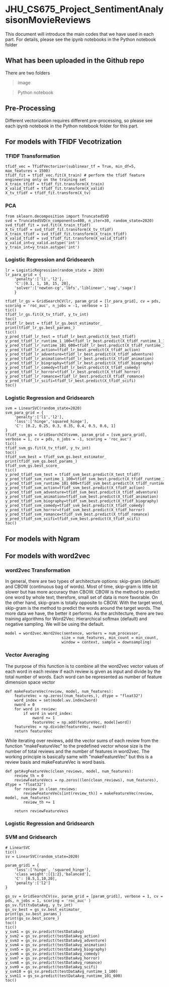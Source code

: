 # JHU_CS675_Project_SentimentAnalysisonMovieReviews
This document will introduce the main codes that we have used in each part. For details, please see the ipynb notebooks in the Python notebook folder
## What has been uploaded in the Github repo
There are two folders
>image

>Python notebook

## Pre-Processing

Different vectorization requires different pre-processing, so please see each ipynb notebook in the Python notebook folder for this part.

## For models with TFIDF Vecotrization

### TFIDF Transformation
```
tfidf_vec = TfidfVectorizer(sublinear_tf = True, min_df=5, max_features = 1500)
tfidf_fit = tfidf_vec.fit(X_train) # perform the tfidf feature engineering only on the training set
X_train_tfidf = tfidf_fit.transform(X_train)
X_valid_tfidf = tfidf_fit.transform(X_valid)
X_tv_tfidf = tfidf_fit.transform(X_tv)
```
### PCA
```
from sklearn.decomposition import TruncatedSVD
svd = TruncatedSVD(n_components=400, n_iter=30, random_state=2020)
svd_tfidf_fit = svd.fit(X_train_tfidf)
X_tv_tfidf = svd_tfidf_fit.transform(X_tv_tfidf)
X_train_tfidf = svd_tfidf_fit.transform(X_train_tfidf)
X_valid_tfidf = svd_tfidf_fit.transform(X_valid_tfidf)
y_valid_int=y_valid.astype('int')
y_train_int=y_train.astype('int')
```
### Logistic Regression and Gridsearch
```
lr = LogisticRegression(random_state = 2020)
lr_para_grid = {
    'penalty':['l1','l2'],
    'C':[0.1, 1, 10, 15, 20],
    'solver':['newton-cg','lbfs','liblinear','sag','saga']
    }

tfidf_lr_gs = GridSearchCV(lr, param_grid = [lr_para_grid], cv = pds, scoring = 'roc_auc', n_jobs = -1, verbose = 1)
tic()
tfidf_lr_gs.fit(X_tv_tfidf, y_tv_int)
toc()
tfidf_lr_best = tfidf_lr_gs.best_estimator_
print(tfidf_lr_gs.best_params_)
tic()
y_pred_tfidf_lr_test = tfidf_lr_best.predict(X_test_tfidf)
y_pred_tfidf_lr_runtime_1_100=tfidf_lr_best.predict(X_tfidf_runtime_1_100)
y_pred_tfidf_lr_runtime_101_600=tfidf_lr_best.predict(X_tfidf_runtime_101_600)
y_pred_tfidf_lr_action=tfidf_lr_best.predict(X_tfidf_action)
y_pred_tfidf_lr_adventure=tfidf_lr_best.predict(X_tfidf_adventure)
y_pred_tfidf_lr_animation=tfidf_lr_best.predict(X_tfidf_animation)
y_pred_tfidf_lr_biography=tfidf_lr_best.predict(X_tfidf_biography)
y_pred_tfidf_lr_comedy=tfidf_lr_best.predict(X_tfidf_comedy)
y_pred_tfidf_lr_horror=tfidf_lr_best.predict(X_tfidf_horror)
y_pred_tfidf_lr_romance=tfidf_lr_best.predict(X_tfidf_romance)
y_pred_tfidf_lr_scifi=tfidf_lr_best.predict(X_tfidf_scifi)
toc()
```
### Logistic Regression and Gridsearch
```
svm = LinearSVC(random_state=2020)
svm_para_grid = {
    'penalty':['l1','l2'],
    'loss':['hinge','squared_hinge'],
    'C': [0.2, 0.25, 0.3, 0.35, 0.4, 0.5, 0.6, 1]
}
tfidf_svm_gs = GridSearchCV(svmm, param_grid = [svm_para_grid], verbose = 1, cv = pds, n_jobs = -1, scoring = 'roc_auc')
tic()
tfidf_svm_gs.fit(X_tv_tfidf, y_tv_int)
toc()
tfidf_svm_best = tfidf_svm_gs.best_estimator_
print(tfidf_svm_gs.best_params_)
tfidf_svm_gs.best_score_
tic()
y_pred_tfidf_svm_test = tfidf_svm_best.predict(X_test_tfidf)
y_pred_tfidf_svm_runtime_1_100=tfidf_svm_best.predict(X_tfidf_runtime_1_100)
y_pred_tfidf_svm_runtime_101_600=tfidf_svm_best.predict(X_tfidf_runtime_101_600)
y_pred_tfidf_svm_action=tfidf_svm_best.predict(X_tfidf_action)
y_pred_tfidf_svm_adventure=tfidf_svm_best.predict(X_tfidf_adventure)
y_pred_tfidf_svm_animation=tfidf_svm_best.predict(X_tfidf_animation)
y_pred_tfidf_svm_biography=tfidf_svm_best.predict(X_tfidf_biography)
y_pred_tfidf_svm_comedy=tfidf_svm_best.predict(X_tfidf_comedy)
y_pred_tfidf_svm_horror=tfidf_svm_best.predict(X_tfidf_horror)
y_pred_tfidf_svm_romance=tfidf_svm_best.predict(X_tfidf_romance)
y_pred_tfidf_svm_scifi=tfidf_svm_best.predict(X_tfidf_scifi)
toc()
```
## For models with Ngram 

## For models with word2vec
### word2vec Transformation
In general, there are two types of architecture options: skip-gram (default) and CBOW (continuous bag of words). Most of time, skip-gram is little bit slower but has more accuracy than CBOW. CBOW is the method to predict one word by whole text; therefore, small set of data is more favorable. On the other hand, skip-gram is totally opposite to CBOW. With the target word, skip-gram is the method to predict the words around the target words. The more data we have, the better it performs. As the architecture, there are two training algorithms for Word2Vec: Hierarchical softmax (default) and negative sampling. We will be using the default.
```
model = word2vec.Word2Vec(sentence, workers = num_processor, 
                         size = num_features, min_count = min_count,
                         window = context, sample = downsampling)
```
### Vector Averaging
The purpose of this function is to combine all the word2vec vector values of each word in each review if each review is given as input and divide by the total number of words. Each word can be represented as number of feature dimension space vector
```
def makeFeatureVec(review, model, num_features):
    featureVec = np.zeros((num_features,), dtype = "float32")
    word_index = set(model.wv.index2word)
    nword = 0
    for word in review:
        if word in word_index:
            nword += 1
            featureVec = np.add(featureVec, model[word])
    featureVec = np.divide(featureVec, nword)        
    return featureVec
```
While iterating over reviews, add the vector sums of each review from the function "makeFeatureVec" to the predefined vector whose size is the number of total reviews and the number of features in word2vec. The working principle is basically same with "makeFeatureVec" but this is a review basis and makeFeatureVec is word basis.
```
def getAvgFeatureVec(clean_reviews, model, num_features):
    review_th = 0
    reviewFeatureVecs = np.zeros((len(clean_reviews), num_features), dtype = "float32")
    for review in clean_reviews:
        reviewFeatureVecs[int(review_th)] = makeFeatureVec(review, model, num_features) 
        review_th += 1
    
    return reviewFeatureVecs
```
### Logistic Regression and Gridsearch

### SVM and Gridsearch
```
# LinearSVC
tic()
sv = LinearSVC(random_state=2020)

param_grid1 = {
    'loss':['hinge', 'squared_hinge'],
    'class_weight':[{1:2},'balanced'],
    'C': [0.5,1,10,20],
    'penalty':['l2']
}

gs_sv = GridSearchCV(sv, param_grid = [param_grid1], verbose = 1, cv = pds, n_jobs = 1, scoring = 'roc_auc' )
gs_sv.fit(tvDataAvg, y_tv_int)
gs_sv_best = gs_sv.best_estimator_
print(gs_sv.best_params_)
print(gs_sv.best_score_)
toc()
tic()
y_svm1 = gs_sv.predict(testDataAvg)
y_svm2 = gs_sv.predict(testDataAvg_action)
y_svm3 = gs_sv.predict(testDataAvg_adventure)
y_svm4 = gs_sv.predict(testDataAvg_animation)
y_svm5 = gs_sv.predict(testDataAvg_biography)
y_svm6 = gs_sv.predict(testDataAvg_comedy)
y_svm7 = gs_sv.predict(testDataAvg_horror)
y_svm8 = gs_sv.predict(testDataAvg_romance)
y_svm9 = gs_sv.predict(testDataAvg_scifi)
y_svm10 = gs_sv.predict(testDataAvg_runtime_1_100)
y_svm11 = gs_sv.predict(testDataAvg_runtime_101_600)
toc()
```
